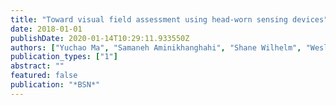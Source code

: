 ```yaml
---
title: "Toward visual field assessment using head-worn sensing devices"
date: 2018-01-01
publishDate: 2020-01-14T10:29:11.933550Z
authors: ["Yuchao Ma", "Samaneh Aminikhanghahi", "Shane Wilhelm", "Wesley Daniel Thorsen", "Evan Conley Coleman", "Hassan Ghasemzadeh"]
publication_types: ["1"]
abstract: ""
featured: false
publication: "*BSN*"
---
```


